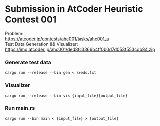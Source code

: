 # Submission in AtCoder Heuristic Contest 001

Problem:\
 https://atcoder.jp/contests/ahc001/tasks/ahc001_a \
Test Data Generation && Visualizer: \
 https://img.atcoder.jp/ahc001/ded8fd3366b4ff0b0d7d053f553cdb84.zip

### Generate test data
```
cargo run --release --bin gen < seeds.txt
```
### Visualizer 
```
cargo run --release --bin vis {input_file}{output_file}
```
### Run main.rs
```
cargo run --bin main < {input_file} > {output_file}
```